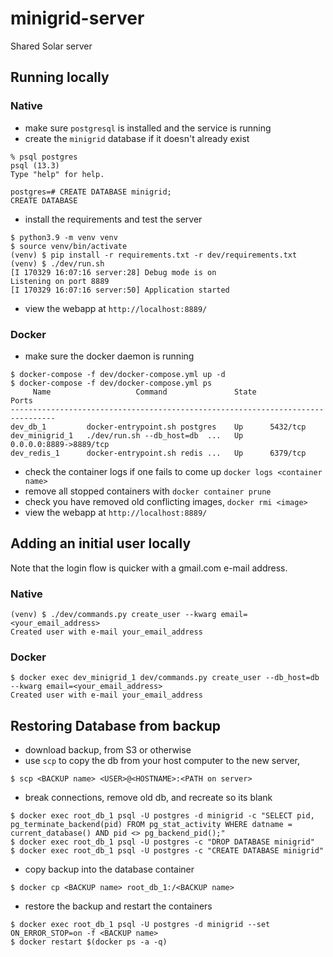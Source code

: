 # minigrid-server
Shared Solar server

## Running locally

### Native

* make sure `postgresql` is installed and the service is running
* create the `minigrid` database if it doesn't already exist

```
% psql postgres
psql (13.3)
Type "help" for help.

postgres=# CREATE DATABASE minigrid;
CREATE DATABASE
```

* install the requirements and test the server

```
$ python3.9 -m venv venv
$ source venv/bin/activate
(venv) $ pip install -r requirements.txt -r dev/requirements.txt
(venv) $ ./dev/run.sh
[I 170329 16:07:16 server:28] Debug mode is on
Listening on port 8889
[I 170329 16:07:16 server:50] Application started
```

* view the webapp at `http://localhost:8889/`


### Docker

* make sure the docker daemon is running

```
$ docker-compose -f dev/docker-compose.yml up -d
$ docker-compose -f dev/docker-compose.yml ps
     Name                   Command               State           Ports          
--------------------------------------------------------------------------------
dev_db_1         docker-entrypoint.sh postgres    Up      5432/tcp               
dev_minigrid_1   ./dev/run.sh --db_host=db  ...   Up      0.0.0.0:8889->8889/tcp
dev_redis_1      docker-entrypoint.sh redis ...   Up      6379/tcp               
```

* check the container logs if one fails to come up `docker logs <container name>`
* remove all stopped containers with `docker container prune`
* check you have removed old conflicting images, `docker rmi <image>`
* view the webapp at `http://localhost:8889/`


## Adding an initial user locally

Note that the login flow is quicker with a gmail.com e-mail address.


### Native

```
(venv) $ ./dev/commands.py create_user --kwarg email=<your_email_address>
Created user with e-mail your_email_address
```


### Docker

```
$ docker exec dev_minigrid_1 dev/commands.py create_user --db_host=db --kwarg email=<your_email_address>
Created user with e-mail your_email_address
```


## Restoring Database from backup

* download backup, from S3 or otherwise
* use `scp` to copy the db from your host computer to the new server,

```
$ scp <BACKUP name> <USER>@<HOSTNAME>:<PATH on server>
```

* break connections, remove old db, and recreate so its blank

```
$ docker exec root_db_1 psql -U postgres -d minigrid -c "SELECT pid, pg_terminate_backend(pid) FROM pg_stat_activity WHERE datname = current_database() AND pid <> pg_backend_pid();"
$ docker exec root_db_1 psql -U postgres -c "DROP DATABASE minigrid"
$ docker exec root_db_1 psql -U postgres -c "CREATE DATABASE minigrid"
```

* copy backup into the database container

```
$ docker cp <BACKUP name> root_db_1:/<BACKUP name>
```

* restore the backup and restart the containers

```
$ docker exec root_db_1 psql -U postgres -d minigrid --set ON_ERROR_STOP=on -f <BACKUP name>
$ docker restart $(docker ps -a -q)
```

